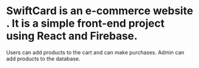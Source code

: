 # SwiftCard is an e-commerce website . It is a simple front-end project using React and Firebase. 
Users can add products to the cart and can make purchases. 
Admin can add products to the database.
